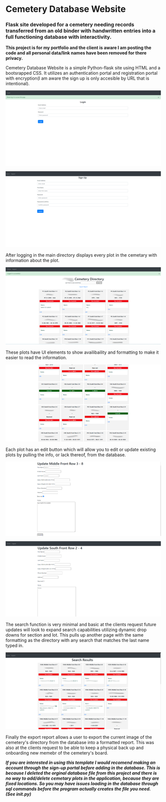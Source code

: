 # Cemetery Database Website
### Flask site developed for a cemetery needing records transferred from an old binder with handwritten entries into a full functioning database with interactivity.

  **This project is for my portfolio and the client is aware I am posting the code and all personal data/link names have been removed for there privacy.** 
  
  Cemetery Database Website is a simple Python-flask site using HTML and a bootsrapped CSS. It utilizes an authentication portal and registration portal with encryption(I am aware
the sign up is only accesible by URL that is intentional).

  ![Login Page](/DudleyCemetary-screenshots/login.png)
  
  ![Registration Page](/DudleyCemetary-screenshots/sign-up.png)

  After logging in the main directory displays every plot in the cemetary with information about the plot.

  ![Home](/DudleyCemetary-screenshots/home.png)

  These plots have UI elements to show availibaility and formatting to make it easier to read the information.

  ![Home-UI](/DudleyCemetary-screenshots/directory.png)

  Each plot has an edit button which will allow you to edit or update existing plots by pulling the info, or lack thereof, from the database.

  ![Edit](/DudleyCemetary-screenshots/edit.png)
  
  ![Update](/DudleyCemetary-screenshots/update.png)

  The search function is very minimal and basic at the clients request future updates will look to expand search capabilities utilizing dynamic drop downs for section and lot. This pulls up another page with the same formatting as the directory with any search that matches the last name typed in.

 ![Search Results](/DudleyCemetary-screenshots/search-results.png)

  Finally the export report allows a user to export the current image of the cemetery's directory from the database into a formatted 
report. This was also at the clients request to be able to keep a physical back up and onboarding new memebr of the cemetery's board.

***If you are interested in using this template I would recomend making an account through the sign-up portal before adding in the database. This is because I deleted the orginal database file from this project and there is no way to add/delete cemetary plots in the application, because they are fixed locations. So you may have issues loading in the database through sql commands before the program actually creates the file you need. (See __init__.py)***
